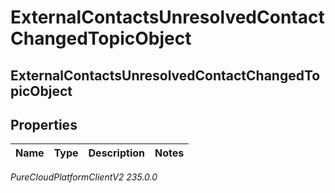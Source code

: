 # ExternalContactsUnresolvedContactChangedTopicObject

## ExternalContactsUnresolvedContactChangedTopicObject

## Properties

|Name | Type | Description | Notes|
|------------ | ------------- | ------------- | -------------|



_PureCloudPlatformClientV2 235.0.0_
